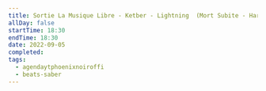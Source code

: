 ```yaml
---
title: Sortie La Musique Libre - Ketber - Lightning  (Mort Subite - Hard) sur Beat Saber
allDay: false
startTime: 18:30
endTime: 18:30
date: 2022-09-05
completed: 
tags:
  - agendaytphoenixnoiroffi
  - beats-saber
---
```

